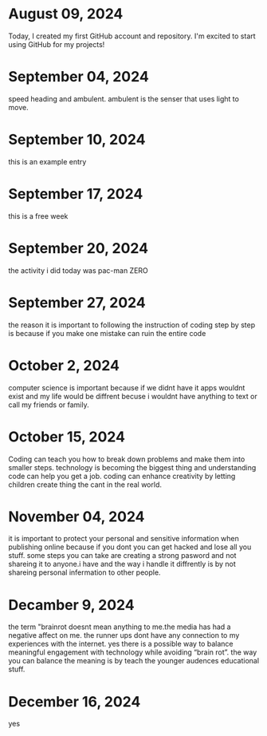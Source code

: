 # August 09, 2024
Today, I created my first GitHub account and repository. I'm excited to start using GitHub for my projects!

# September 04, 2024
speed heading and ambulent.
ambulent is the senser that uses light to move.

# September 10, 2024
this is an example entry

# September 17, 2024
this is a free week

# September 20, 2024
the activity i did today was pac-man ZERO

# September 27, 2024
the reason it is important to following the instruction of coding step by step is because if you make one mistake can ruin the entire code

# October 2, 2024
computer science is important because if we didnt have it apps wouldnt exist and my life would be diffrent becuse i wouldnt have anything to text or call my friends or family.

# October 15, 2024
Coding can teach you how to break down problems and make them into smaller steps. technology is becoming the biggest thing and understanding code can help you get a job. coding can enhance creativity by letting children create thing the cant in the real world. 

# November 04, 2024
it is important to protect your personal and sensitive information when publishing online because if you dont you can get hacked and lose all you stuff. some steps you can take are creating a strong pasword and not shareing it to anyone.i have and the way i handle it diffrently is by not shareing personal infermation to other people.

# Decamber 9, 2024
the term "brainrot doesnt mean anything to me.the media has had a negative affect on me. the runner ups dont have any connection to my experiences with the internet. yes there is a possible way to balance meaningful engagement with technology while avoiding “brain rot”. the way you can balance the meaning is by teach the younger audences educational stuff. 

# December 16, 2024
yes
